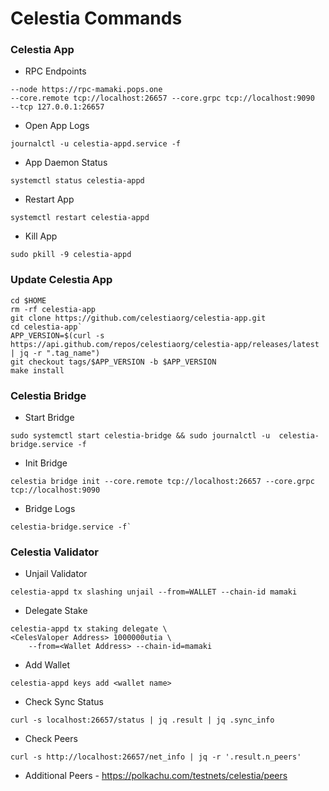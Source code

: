 # Celestia Commands
### Celestia App
* RPC Endpoints 
```
--node https://rpc-mamaki.pops.one
--core.remote tcp://localhost:26657 --core.grpc tcp://localhost:9090
--tcp 127.0.0.1:26657
```
* Open App Logs
 ```
journalctl -u celestia-appd.service -f
```
* App Daemon Status
```
systemctl status celestia-appd
```
* Restart App
```
systemctl restart celestia-appd
```
* Kill App
```
sudo pkill -9 celestia-appd
```

### Update Celestia App
```
cd $HOME
rm -rf celestia-app
git clone https://github.com/celestiaorg/celestia-app.git
cd celestia-app`
APP_VERSION=$(curl -s https://api.github.com/repos/celestiaorg/celestia-app/releases/latest | jq -r ".tag_name")
git checkout tags/$APP_VERSION -b $APP_VERSION
make install
```
### Celestia Bridge 
* Start Bridge 
```
sudo systemctl start celestia-bridge && sudo journalctl -u  celestia-bridge.service -f
```
* Init Bridge
```
celestia bridge init --core.remote tcp://localhost:26657 --core.grpc tcp://localhost:9090
```
* Bridge Logs
```
celestia-bridge.service -f`
```
### Celestia Validator
* Unjail Validator
```
celestia-appd tx slashing unjail --from=WALLET --chain-id mamaki
```
* Delegate Stake 
```
celestia-appd tx staking delegate \
<CelesValoper Address> 1000000utia \
    --from=<Wallet Address> --chain-id=mamaki
```
* Add Wallet 
```
celestia-appd keys add <wallet name>
```
* Check Sync Status 
```
curl -s localhost:26657/status | jq .result | jq .sync_info
```
* Check Peers 
```
curl -s http://localhost:26657/net_info | jq -r '.result.n_peers'
```
* Additional Peers - https://polkachu.com/testnets/celestia/peers
